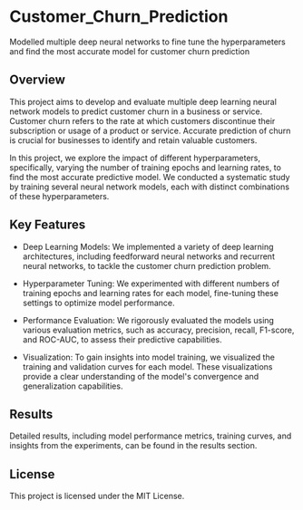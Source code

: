 # Customer_Churn_Prediction
Modelled multiple deep neural networks to fine tune the hyperparameters and find the most accurate model for customer churn prediction

## Overview
This project aims to develop and evaluate multiple deep learning neural network models to predict customer churn in a business or service. Customer churn refers to the rate at which customers discontinue their subscription or usage of a product or service. Accurate prediction of churn is crucial for businesses to identify and retain valuable customers.

In this project, we explore the impact of different hyperparameters, specifically, varying the number of training epochs and learning rates, to find the most accurate predictive model. We conducted a systematic study by training several neural network models, each with distinct combinations of these hyperparameters.

## Key Features
- Deep Learning Models: We implemented a variety of deep learning architectures, including feedforward neural networks and recurrent neural networks, to tackle the customer churn prediction problem.

- Hyperparameter Tuning: We experimented with different numbers of training epochs and learning rates for each model, fine-tuning these settings to optimize model performance.

- Performance Evaluation: We rigorously evaluated the models using various evaluation metrics, such as accuracy, precision, recall, F1-score, and ROC-AUC, to assess their predictive capabilities.

- Visualization: To gain insights into model training, we visualized the training and validation curves for each model. These visualizations provide a clear understanding of the model's convergence and generalization capabilities.

## Results
Detailed results, including model performance metrics, training curves, and insights from the experiments, can be found in the results section.

## License
This project is licensed under the MIT License.

